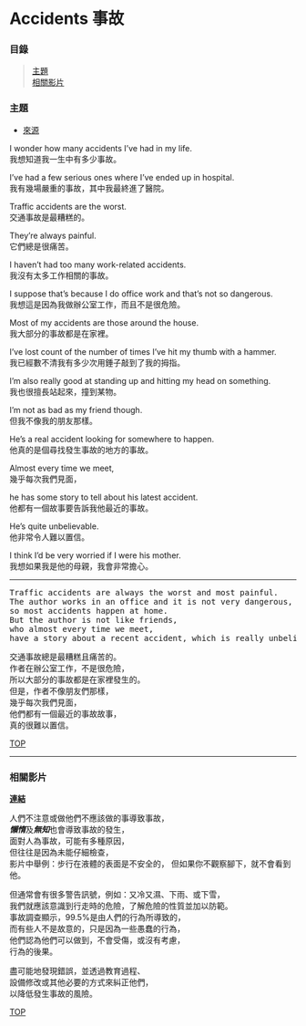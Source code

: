 # Accidents  事故

### 目錄
> [主題](#主題)  
> [相關影片](#相關影片)    

### **主題**

- [來源](https://listenaminute.com/a/accidents.html)

I wonder how many accidents I’ve had in my life.                            
我想知道我一生中有多少事故。

I’ve had a few serious ones where I’ve ended up in hospital.                
我有幾場嚴重的事故，其中我最終進了醫院。

Traffic accidents are the worst.                                            
交通事故是最糟糕的。

They’re always painful.                                                     
它們總是很痛苦。

I haven’t had too many work-related accidents.                              
我沒有太多工作相關的事故。

I suppose that’s because I do office work and that’s not so dangerous.      
我想這是因為我做辦公室工作，而且不是很危險。

Most of my accidents are those around the house.                            
我大部分的事故都是在家裡。

I’ve lost count of the number of times I’ve hit my thumb with a hammer.     
我已經數不清我有多少次用錘子敲到了我的拇指。

I’m also really good at standing up and hitting my head on something.       
我也很擅長站起來，撞到某物。

I’m not as bad as my friend though.                                         
但我不像我的朋友那樣。

He’s a real accident looking for somewhere to happen.                       
他真的是個尋找發生事故的地方的事故。

Almost every time we meet,                                                  
幾乎每次我們見面，  

he has some story to tell about his latest accident.                        
他都有一個故事要告訴我他最近的事故。

He’s quite unbelievable.                                                    
他非常令人難以置信。

I think I’d be very worried if I were his mother.                           
我想如果我是他的母親，我會非常擔心。

---
<pre>
Traffic accidents are always the worst and most painful. 
The author works in an office and it is not very dangerous, 
so most accidents happen at home. 
But the author is not like friends,
who almost every time we meet, 
have a story about a recent accident, which is really unbelievable. </pre>
<pre>
交通事故總是最糟糕且痛苦的。
作者在辦公室工作，不是很危險，
所以大部分的事故都是在家裡發生的。
但是，作者不像朋友們那樣，
幾乎每次我們見面，
他們都有一個最近的事故故事，
真的很難以置信。
</pre>

[TOP](#accidents--事故)

---

### **相關影片**

[**連結**](https://youtu.be/jlxXahD0ZDU)


人們不注意或做他們不應該做的事導致事故，  
***懶惰***及***無知***也會導致事故的發生，  
面對人為事故，可能有多種原因，  
但往往是因為未能仔細檢查，  
影片中舉例：步行在液體的表面是不安全的，
但如果你不觀察腳下，就不會看到他。  

但通常會有很多警告訊號，例如：又冷又濕、下雨、或下雪，  
我們就應該意識到行走時的危險，了解危險的性質並加以防範。  
事故調查顯示，99.5%是由人們的行為所導致的，  
而有些人不是故意的，只是因為一些愚蠢的行為，  
他們認為他們可以做到，不會受傷，或沒有考慮，  
行為的後果。  

盡可能地發現錯誤，並透過教育過程、  
設備修改或其他必要的方式來糾正他們，  
以降低發生事故的風險。


[TOP](#accidents--事故)